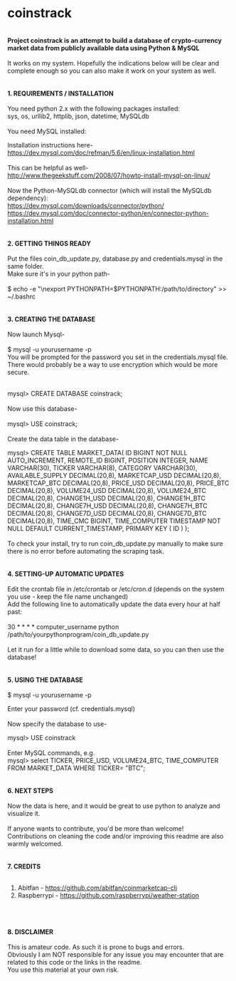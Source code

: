 # coinstrack
<br>
<strong>Project coinstrack is an attempt to build a database of crypto-currency market data from publicly available data using Python &amp; MySQL</strong>
<br><br>
It works on my system. Hopefully the indications below will be clear and complete enough so you can also make it work on your system as well.
<br>
<br><br>
<strong>1. REQUIREMENTS / INSTALLATION</strong>
<br><br>
You need python 2.x with the following packages installed: 
<br>sys, os, urllib2, httplib, json, datetime, MySQLdb
<br><br>
You need MySQL installed:<br>

Installation instructions here- <br>
https://dev.mysql.com/doc/refman/5.6/en/linux-installation.html<br>
<br>
This can be helpful as well-<br>
http://www.thegeekstuff.com/2008/07/howto-install-mysql-on-linux/<br>
<br>
Now the Python-MySQLdb connector (which will install the MySQLdb dependency):<br>
https://dev.mysql.com/downloads/connector/python/<br>
https://dev.mysql.com/doc/connector-python/en/connector-python-installation.html
<br>
<br><br>
<strong>2. GETTING THINGS READY</strong>
<br>
<br>
Put the files coin_db_update.py, database.py and credentials.mysql in the same folder. 
<br>Make sure it's in your python path-  
<br>
$ echo -e "\nexport PYTHONPATH=\$PYTHONPATH:/path/to/directory" >> ~/.bashrc
<br>
<br><br>
<strong>3. CREATING THE DATABASE</strong><br><br>
Now launch Mysql-
<br>
<br>
$ mysql -u yourusername -p
<br>
You will be prompted for the password you set in the credentials.mysql file. 
<br>There would probably be a way to use encryption which would be more secure.

<br>
mysql> CREATE DATABASE coinstrack;
<br><br>
Now use this database-<br><br>
mysql> USE coinstrack;<br>
<br>
Create the data table in the database-<br>

mysql> CREATE TABLE MARKET_DATA(
    ID BIGINT NOT NULL AUTO_INCREMENT,
    REMOTE_ID BIGINT,
    POSITION INTEGER,
    NAME VARCHAR(30),
    TICKER VARCHAR(8),
    CATEGORY VARCHAR(30),
    AVAILABLE_SUPPLY DECIMAL(20,8),
    MARKETCAP_USD DECIMAL(20,8),
    MARKETCAP_BTC DECIMAL(20,8),
    PRICE_USD DECIMAL(20,8),
    PRICE_BTC DECIMAL(20,8),
    VOLUME24_USD DECIMAL(20,8),
    VOLUME24_BTC DECIMAL(20,8),
    CHANGE1H_USD DECIMAL(20,8),
    CHANGE1H_BTC DECIMAL(20,8),
    CHANGE7H_USD DECIMAL(20,8),
    CHANGE7H_BTC DECIMAL(20,8),
    CHANGE7D_USD DECIMAL(20,8),
    CHANGE7D_BTC DECIMAL(20,8),
    TIME_CMC BIGINT,
    TIME_COMPUTER TIMESTAMP NOT NULL DEFAULT CURRENT_TIMESTAMP,
    PRIMARY KEY ( ID )
  );
<br><br>
To check your install, try to run coin_db_update.py manually to make sure there is no error before automating the scraping task.
<br>
<br><br>
<strong>4. SETTING-UP AUTOMATIC UPDATES</strong>
<br><br>
Edit the crontab file in /etc/crontab or /etc/cron.d (depends on the system you use - keep the file name unchanged)
<br>Add the following line to automatically update the data every hour at half past:
<br><br>
30 * * * * computer_username python /path/to/yourpythonprogram/coin_db_update.py
<br><br>
Let it run for a little while to download some data, so you can then use the database!
<br>
<br><br>
<strong>5. USING THE DATABASE</strong>
<br><br>
$ mysql -u yourusername -p <br>

Enter your password (cf. credentials.mysql)<br>
<br>
Now specify the database to use-<br>

mysql> USE coinstrack<br>
<br>
Enter MySQL commands, e.g.<br>
mysql> select TICKER, PRICE_USD, VOLUME24_BTC, TIME_COMPUTER FROM MARKET_DATA WHERE TICKER= "BTC";
<br>
<br><br>
<strong>6. NEXT STEPS</strong>
<br><br>
Now the data is here, and it would be great to use python to analyze and visualize it. <br>
<br>If anyone wants to contribute, you'd be more than welcome!<br>
Contributions on cleaning the code and/or improving this readme are also warmly welcomed.
<br>
<br><br>
<strong>7. CREDITS</strong>
<br><br>
1) Abitfan - https://github.com/abitfan/coinmarketcap-cli <br>
2) Raspberrypi - https://github.com/raspberrypi/weather-station
<br>
<br><br>
<strong>8. DISCLAIMER</strong>
<br><br>
This is amateur code. As such it is prone to bugs and errors. <br>
Obviously I am NOT responsible for any issue you may encounter that are related to this code or the links in the readme.<br> 
You use this material at your own risk.<br>
